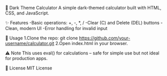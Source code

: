 🧮 Dark Theme Calculator
A simple dark-themed calculator built with HTML, CSS, and JavaScript.

✨ Features
-Basic operations: +, -, *, /
-Clear (C) and Delete (DEL) buttons
-Clean, modern UI
-Error handling for invalid input

🚀 Usage
1.Clone the repo:
git clone https://github.com/your-username/calculator.git
2.Open index.html in your browser.

⚠️ Note
This uses eval() for calculations – safe for simple use but not ideal for production apps.

📃 License
MIT License

